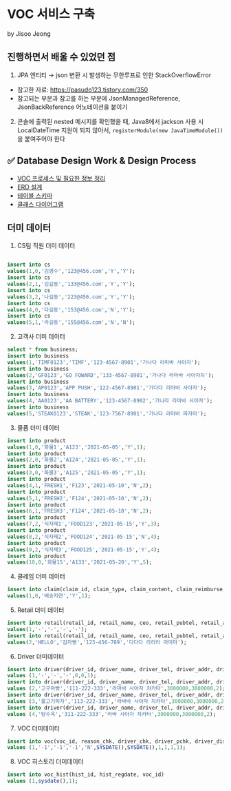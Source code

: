 ﻿
# VOC 서비스 구축

by Jisoo Jeong
## 진행하면서 배울 수 있었던 점

1. JPA 엔티티 → json 변환 시 발생하는 무한루프로 인한 StackOverflowError
- 참고한 자료: https://pasudo123.tistory.com/350
- 참고되는 부분과 참고를 하는 부분에 JsonManagedReference, JsonBackReference 어노테이션을 붙이기
2.  콘솔에 출력된 nested 메시지를 확인했을 때, Java8에서 jackson 사용 시 LocalDateTime 지원이 되지 않아서, `registerModule(new JavaTimeModule())` 을 붙여주어야 한다

## ✅ Database Design Work & Design Process

- [VOC 프로세스 및 필요한 정보 정리](https://github.com/hy6219/VOC_Project/blob/main/ERD%20%26%20Class%20Diagram/VOC%ED%94%84%EB%A1%9C%EC%84%B8%EC%8A%A4_%EC%A0%95%EB%A6%AC_%EC%A0%95%EC%A7%80%EC%88%98.md)
- [ERD 설계](https://github.com/hy6219/VOC_Project/blob/main/ERD%20%26%20Class%20Diagram/VOC_%EC%A0%95%EC%A7%80%EC%88%98_ERD%EC%84%A4%EA%B3%84.png)
- [테이블 스키마](https://github.com/hy6219/VOC_Project/blob/main/Table_Schema/VOC_jisooJeong.sql)
- [클래스 다이어그램](https://github.com/hy6219/VOC_Project/blob/main/ERD%20%26%20Class%20Diagram/VOC_%EC%A0%95%EC%A7%80%EC%88%98_%ED%81%B4%EB%9E%98%EC%8A%A4%EB%8B%A4%EC%9D%B4%EC%96%B4%EA%B7%B8%EB%9E%A8_%EC%B4%88%EC%95%88.png)

## 더미 데이터
1. CS팀 직원 더미 데이터
```sql

insert into cs  
values(1,0,'김명수','123@456.com','Y','Y');  
insert into cs  
values(2,1,'김길동','133@456.com','Y','Y');  
insert into cs  
values(3,2,'나길동','223@456.com','Y','Y');  
insert into cs  
values(4,0,'다길동','153@456.com','N','Y');  
insert into cs  
values(5,1,'라길동','155@456.com','N','N');
```
2. 고객사 더미 데이터

```sql
select * from business;  
insert into business  
values(1,'TIMF0123','TIMF','123-4567-8901','가나다 라마바 사아자');  
insert into business  
values(2,'GF0123','GO FOWARD','133-4567-8901','가나다 라마바 사아자차');  
insert into business  
values(3,'AP0123','APP PUSH','122-4567-8901','가다다 라마바 사아자');  
insert into business  
values(4,'AA0123','AA BATTERY','123-4567-8902','가나라 라마바 사아자');  
insert into business  
values(5,'STEAK0123','STEAK','123-7567-8901','가나다 라마바 파자마');
```
3. 물품 더미 데이터

```sql
insert into product  
values(1,0,'화물1','A123','2021-05-05','Y',1);  
insert into product  
values(2,0,'화물2','A124','2021-05-05','Y',1);  
insert into product  
values(3,0,'화물3','A125','2021-05-05','Y',1);  
insert into product  
values(4,1,'FRESH1','F123','2021-05-10','N',2);  
insert into product  
values(5,1,'FRESH2','F124','2021-05-10','N',2);  
insert into product  
values(6,1,'FRESH3','F124','2021-05-10','N',2);  
insert into product  
values(7,2,'식자재1','FOOD123','2021-05-15','Y',3);  
insert into product  
values(8,2,'식자재2','FOOD124','2021-05-15','N',4);  
insert into product  
values(9,2,'식자재3','FOOD125','2021-05-15','Y',4);  
insert into product  
values(10,0,'화물15','A133','2021-05-20','Y',5);
```
4. 클레임 더미 데이터
```sql
insert into claim(claim_id, claim_type, claim_content, claim_reimburse, business_id)  
values(1,0,'배송지연','Y',1);
```
5. Retail 더미 데이터
```sql
insert into retail(retail_id, retail_name, ceo, retail_pubtel, retail_addr)  
values(1,'-','-','-','-');  
insert into retail(retail_id, retail_name, ceo, retail_pubtel, retail_addr)  
values(2,'HELLO','감자빵','123-456-789','다다다 라라라 마마마');
```
6. Driver 더미데이터
```sql
insert into driver(driver_id, driver_name, driver_tel, driver_addr, driver_salary, driver_clsal, retail_id)  
values (1,'-','-','-',0,0,1);  
insert into driver(driver_id, driver_name, driver_tel, driver_addr, driver_salary, driver_clsal, retail_id)  
values (2,'고구마빵','111-222-333','라마바 사아자 차카타',3000000,3000000,2);  
insert into driver(driver_id, driver_name, driver_tel, driver_addr, driver_salary, driver_clsal, retail_id)  
values (3,'불고기피자','113-222-333','라바바 사아자 차카타',3000000,3000000,2);  
insert into driver(driver_id, driver_name, driver_tel, driver_addr, driver_salary, driver_clsal, retail_id)  
values (4,'탕수육','311-222-333','라바 사아자 차카타',3000000,3000000,2);
```

7. VOC 더미데이터
```sql
insert into voc(voc_id, reason_chk, driver_chk, driver_pchk, driver_disagree, voc_regdate, voc_recent, eid, claim_id,retail_id,driver_id)  
values (1,'-1','-1','-1','N',SYSDATE(),SYSDATE(),1,1,1,1);
```

8. VOC 히스토리 더미데이터
```sql
insert into voc_hist(hist_id, hist_regdate, voc_id)  
values (1,sysdate(),1);
```
